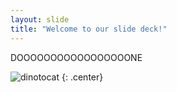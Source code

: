 ```yaml
---
layout: slide
title: "Welcome to our slide deck!"
---
```


DOOOOOOOOOOOOOOOOONE

![dinotocat](https://octodex.github.com/images/dinotocat.png)
{: .center}
